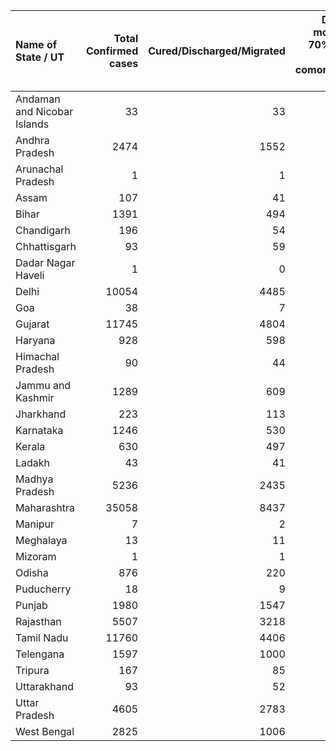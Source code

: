 | Name of State / UT          |   Total Confirmed cases |   Cured/Discharged/Migrated |   Deaths ( more than 70% cases due to comorbidities ) |
|:----------------------------|------------------------:|----------------------------:|------------------------------------------------------:|
| Andaman and Nicobar Islands |                      33 |                          33 |                                                     0 |
| Andhra Pradesh              |                    2474 |                        1552 |                                                    50 |
| Arunachal Pradesh           |                       1 |                           1 |                                                     0 |
| Assam                       |                     107 |                          41 |                                                     2 |
| Bihar                       |                    1391 |                         494 |                                                     9 |
| Chandigarh                  |                     196 |                          54 |                                                     3 |
| Chhattisgarh                |                      93 |                          59 |                                                     0 |
| Dadar Nagar Haveli          |                       1 |                           0 |                                                     0 |
| Delhi                       |                   10054 |                        4485 |                                                   168 |
| Goa                         |                      38 |                           7 |                                                     0 |
| Gujarat                     |                   11745 |                        4804 |                                                   694 |
| Haryana                     |                     928 |                         598 |                                                    14 |
| Himachal Pradesh            |                      90 |                          44 |                                                     3 |
| Jammu and Kashmir           |                    1289 |                         609 |                                                    15 |
| Jharkhand                   |                     223 |                         113 |                                                     3 |
| Karnataka                   |                    1246 |                         530 |                                                    37 |
| Kerala                      |                     630 |                         497 |                                                     4 |
| Ladakh                      |                      43 |                          41 |                                                     0 |
| Madhya Pradesh              |                    5236 |                        2435 |                                                   252 |
| Maharashtra                 |                   35058 |                        8437 |                                                  1249 |
| Manipur                     |                       7 |                           2 |                                                     0 |
| Meghalaya                   |                      13 |                          11 |                                                     1 |
| Mizoram                     |                       1 |                           1 |                                                     0 |
| Odisha                      |                     876 |                         220 |                                                     4 |
| Puducherry                  |                      18 |                           9 |                                                     1 |
| Punjab                      |                    1980 |                        1547 |                                                    37 |
| Rajasthan                   |                    5507 |                        3218 |                                                   138 |
| Tamil Nadu                  |                   11760 |                        4406 |                                                    81 |
| Telengana                   |                    1597 |                        1000 |                                                    35 |
| Tripura                     |                     167 |                          85 |                                                     0 |
| Uttarakhand                 |                      93 |                          52 |                                                     1 |
| Uttar Pradesh               |                    4605 |                        2783 |                                                   118 |
| West Bengal                 |                    2825 |                        1006 |                                                   244 |